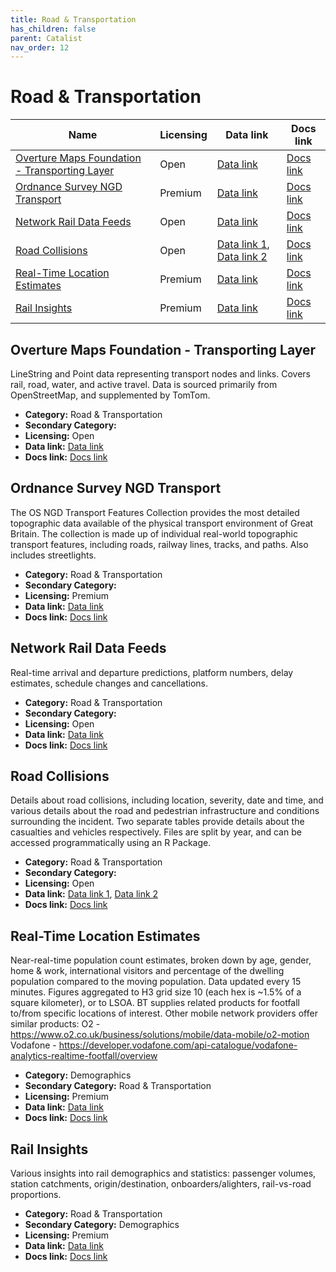 ```yaml
---
title: Road & Transportation
has_children: false
parent: Catalist
nav_order: 12
---
```


# Road & Transportation

| Name                                                                                            | Licensing | Data link                                                                                                                                                                                 | Docs link                                                                             |
| ----------------------------------------------------------------------------------------------- | --------- | ----------------------------------------------------------------------------------------------------------------------------------------------------------------------------------------- | ------------------------------------------------------------------------------------- |
| [Overture Maps Foundation - Transporting Layer](#overture-maps-foundation---transporting-layer) | Open      | [Data link](https://docs.overturemaps.org/getting-data/)                                                                                                                                  | [Docs link](https://docs.overturemaps.org/guides/transportation/)                     |
| [Ordnance Survey NGD Transport](#ordnance-survey-ngd-transport)                                 | Premium   | [Data link](https://osdatahub.os.uk/)                                                                                                                                                     | [Docs link](https://docs.os.uk/osngd/data-structure/transport)                        |
| [Network Rail Data Feeds](#network-rail-data-feeds)                                             | Open      | [Data link](https://www.rspaccreditation.org/publicDocumentation.php#RSPS5xxx)                                                                                                            | [Docs link](https://publicdatafeeds.networkrail.co.uk/ntrod/account/profile)          |
| [Road Collisions](#road-collisions)                                                             | Open      | [Data link 1](https://www.data.gov.uk/dataset/cb7ae6f0-4be6-4935-9277-47e5ce24a11f/road-accidents-safety-data), [Data link 2](https://cran.r-project.org/web/packages/stats19/index.html) | [Docs link](https://www.gov.uk/guidance/road-accident-and-safety-statistics-guidance) |
| [Real-Time Location Estimates](#real-time-location-estimates)                                   | Premium   | [Data link](https://activeintelligence.bt.com/get-in-touch)                                                                                                                               | [Docs link](https://developer.bt.com/products/real-time-location-insights)            |
| [Rail Insights](#rail-insights)                                                                 | Premium   | [Data link](https://activeintelligence.bt.com/get-in-touch)                                                                                                                               | [Docs link](https://developer.bt.com/products/rail-network-api)                       |

## Overture Maps Foundation - Transporting Layer

LineString and Point data representing transport nodes and links. Covers rail, road, water, and active travel. Data is sourced primarily from OpenStreetMap, and supplemented by TomTom.

- **Category:** Road & Transportation
- **Secondary Category:** 
- **Licensing:** Open
- **Data link:** [Data link](https://docs.overturemaps.org/getting-data/)
- **Docs link:** [Docs link](https://docs.overturemaps.org/guides/transportation/)



## Ordnance Survey NGD Transport

The OS NGD Transport Features Collection provides the most detailed topographic data available of the physical transport environment of Great Britain. The collection is made up of individual real-world topographic transport features, including roads, railway lines, tracks, and paths. Also includes streetlights.

- **Category:** Road & Transportation
- **Secondary Category:** 
- **Licensing:** Premium
- **Data link:** [Data link](https://osdatahub.os.uk/)
- **Docs link:** [Docs link](https://docs.os.uk/osngd/data-structure/transport)



## Network Rail Data Feeds

Real-time arrival and departure predictions, platform numbers, delay estimates, schedule changes and cancellations.

- **Category:** Road & Transportation
- **Secondary Category:** 
- **Licensing:** Open
- **Data link:** [Data link](https://www.rspaccreditation.org/publicDocumentation.php#RSPS5xxx)
- **Docs link:** [Docs link](https://publicdatafeeds.networkrail.co.uk/ntrod/account/profile)



## Road Collisions

Details about road collisions, including location, severity, date and time, and various details about the road and pedestrian infrastructure and conditions surrounding the incident. Two separate tables provide details about the casualties and vehicles respectively. Files are split by year, and can be accessed programmatically using an R Package. 

- **Category:** Road & Transportation
- **Secondary Category:** 
- **Licensing:** Open
- **Data link:** [Data link 1](https://www.data.gov.uk/dataset/cb7ae6f0-4be6-4935-9277-47e5ce24a11f/road-accidents-safety-data), [Data link 2](https://cran.r-project.org/web/packages/stats19/index.html)
- **Docs link:** [Docs link](https://www.gov.uk/guidance/road-accident-and-safety-statistics-guidance)



## Real-Time Location Estimates

Near-real-time population count estimates, broken down by age, gender, home & work, international visitors and percentage of the dwelling population compared to the moving population. Data updated every 15 minutes. Figures aggregated to H3 grid size 10 (each hex is ~1.5% of a square kilometer), or to LSOA. BT supplies related products for footfall to/from specific locations of interest. Other mobile network providers offer similar products:
O2 - https://www.o2.co.uk/business/solutions/mobile/data-mobile/o2-motion
Vodafone - https://developer.vodafone.com/api-catalogue/vodafone-analytics-realtime-footfall/overview

- **Category:** Demographics
- **Secondary Category:** Road & Transportation
- **Licensing:** Premium
- **Data link:** [Data link](https://activeintelligence.bt.com/get-in-touch)
- **Docs link:** [Docs link](https://developer.bt.com/products/real-time-location-insights)



## Rail Insights

Various insights into rail demographics and statistics: passenger volumes, station catchments, origin/destination, onboarders/alighters, rail-vs-road proportions.

- **Category:** Road & Transportation
- **Secondary Category:** Demographics
- **Licensing:** Premium
- **Data link:** [Data link](https://activeintelligence.bt.com/get-in-touch)
- **Docs link:** [Docs link](https://developer.bt.com/products/rail-network-api)
